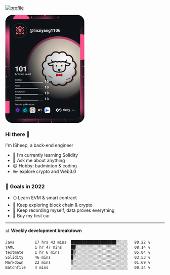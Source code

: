 [![profile](http://img.codelin.xyz/hello-im-isheep.svg)](https://www.calligrapher.ai/)

<a href="https://app.daily.dev/linziyang1106"><img src="/devcard.png" width="250" alt="ISheep's Dev Card"/></a>

### Hi there 🐏

I'm ISheep, a back-end engineer

- 🔭 I’m currently learning Solidity
- 💬 Ask me about anything
- 😄 Hobby: badminton & coding
- 👓 explore crypto and Web3.0

### 🚀 Goals in 2022
+ 🌕 Learn EVM & smart contract
+ 🤔 Keep exploring block chain & crypto
+ 🐏 Keep recording myself, data proves everything
+ 🚗 Buy my first car

-------

📊 **Weekly development breakdown**
<!--START_SECTION:waka-->

```text
Java         17 hrs 43 mins  ████████████████████░░░░░   80.22 %
YAML         1 hr 47 mins    ██░░░░░░░░░░░░░░░░░░░░░░░   08.14 %
textmate     1 hr 6 mins     █▒░░░░░░░░░░░░░░░░░░░░░░░   05.04 %
Solidity     46 mins         █░░░░░░░░░░░░░░░░░░░░░░░░   03.53 %
Markdown     22 mins         ▒░░░░░░░░░░░░░░░░░░░░░░░░   01.69 %
Batchfile    4 mins          ░░░░░░░░░░░░░░░░░░░░░░░░░   00.34 %
```

<!--END_SECTION:waka-->
